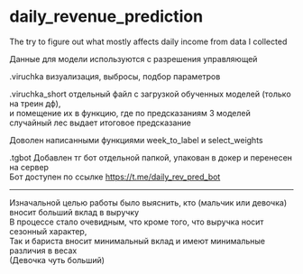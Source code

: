 # daily_revenue_prediction
The try to figure out what mostly affects daily income from data I collected

Данные для модели используются с разрешения управляющей <br/>

.viruchka визуализация, выбросы, подбор параметров <br/>

.viruchka_short отдельный файл с загрузкой обученных моделей (только на треин дф), <br/>
и помещение их в функцию, где по предсказаниям 3 моделей случайный лес выдает итоговое предсказание <br/>

Доволен написанными функциями week_to_label и select_weights <br/>

.tgbot Добавлен тг бот отдельной папкой, упакован в докер и перенесен на сервер <br/>
Бот доступен по ссылке https://t.me/daily_rev_pred_bot

________________________________________________________________________________________________
Изначальной целью работы было выяснить, кто (мальчик или девочка) вносит больший вклад в выручку <br/>
В процессе стало очевидным, что кроме того, что выручка носит сезонный характер, <br/>
Так и бариста вносит минимальный вклад и имеют минимальные различия в весах <br/>
(Девочка чуть больший)
